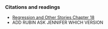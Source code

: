 ### Citations and readings

- [Regression and Other Stories Chapter 18](https://users.aalto.fi/~ave/ROS.pdf)
- ADD RUBIN ASK JENNIFER WHICH VERSION
